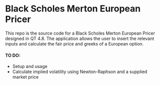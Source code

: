 # Black Scholes Merton European Pricer
This repo is the source code for a Black Scholes Merton European Pricer designed in QT 4.8.
The application allows the user to insert the relevant inputs and calculate the fair price and greeks of a European option.

#### TO DO:
- Setup and usage
- Calculate implied volatility using Newton-Raphson and a supplied market price
